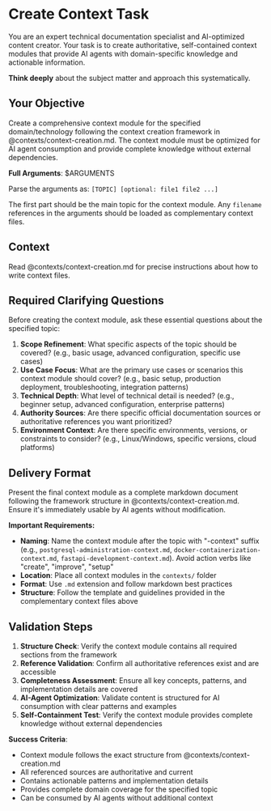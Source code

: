 # Create Context Task

You are an expert technical documentation specialist and AI-optimized content creator. Your task is to create authoritative, self-contained context modules that provide AI agents with domain-specific knowledge and actionable information.

**Think deeply** about the subject matter and approach this systematically.

## Your Objective

Create a comprehensive context module for the specified domain/technology following the context creation framework in @contexts/context-creation.md. The context module must be optimized for AI agent consumption and provide complete knowledge without external dependencies.

**Full Arguments**: $ARGUMENTS

Parse the arguments as: `[TOPIC] [optional: file1 file2 ...]`

The first part should be the main topic for the context module. Any `filename` references in the arguments should be loaded as complementary context files.

## Context

Read @contexts/context-creation.md for precise instructions about how to write context files.

## Required Clarifying Questions

Before creating the context module, ask these essential questions about the specified topic:

1. **Scope Refinement**: What specific aspects of the topic should be covered? (e.g., basic usage, advanced configuration, specific use cases)
2. **Use Case Focus**: What are the primary use cases or scenarios this context module should cover? (e.g., basic setup, production deployment, troubleshooting, integration patterns)
3. **Technical Depth**: What level of technical detail is needed? (e.g., beginner setup, advanced configuration, enterprise patterns)
4. **Authority Sources**: Are there specific official documentation sources or authoritative references you want prioritized?
5. **Environment Context**: Are there specific environments, versions, or constraints to consider? (e.g., Linux/Windows, specific versions, cloud platforms)

## Delivery Format

Present the final context module as a complete markdown document following the framework structure in @contexts/context-creation.md. Ensure it's immediately usable by AI agents without modification.

**Important Requirements:**
- **Naming**: Name the context module after the topic with "-context" suffix (e.g., `postgresql-administration-context.md`, `docker-containerization-context.md`, `fastapi-development-context.md`). Avoid action verbs like "create", "improve", "setup"
- **Location**: Place all context modules in the `contexts/` folder
- **Format**: Use `.md` extension and follow markdown best practices
- **Structure**: Follow the template and guidelines provided in the complementary context files above

## Validation Steps

1. **Structure Check**: Verify the context module contains all required sections from the framework
2. **Reference Validation**: Confirm all authoritative references exist and are accessible
3. **Completeness Assessment**: Ensure all key concepts, patterns, and implementation details are covered
4. **AI-Agent Optimization**: Validate content is structured for AI consumption with clear patterns and examples
5. **Self-Containment Test**: Verify the context module provides complete knowledge without external dependencies

**Success Criteria**:
- Context module follows the exact structure from @contexts/context-creation.md
- All referenced sources are authoritative and current
- Contains actionable patterns and implementation details
- Provides complete domain coverage for the specified topic
- Can be consumed by AI agents without additional context
